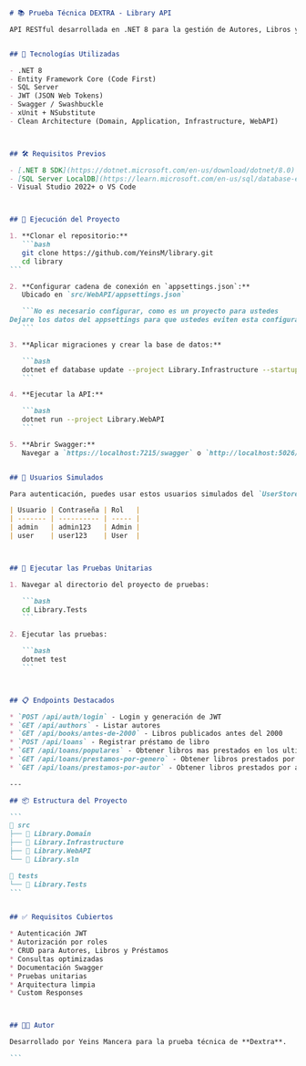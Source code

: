 ````markdown
# 📚 Prueba Técnica DEXTRA - Library API

API RESTful desarrollada en .NET 8 para la gestión de Autores, Libros y Préstamos. Incluye autenticación JWT, autorización por roles, consultas optimizadas, pruebas unitarias y documentación Swagger.


## 🚀 Tecnologías Utilizadas

- .NET 8
- Entity Framework Core (Code First)
- SQL Server
- JWT (JSON Web Tokens)
- Swagger / Swashbuckle
- xUnit + NSubstitute
- Clean Architecture (Domain, Application, Infrastructure, WebAPI)



## 🛠️ Requisitos Previos

- [.NET 8 SDK](https://dotnet.microsoft.com/en-us/download/dotnet/8.0)
- [SQL Server LocalDB](https://learn.microsoft.com/en-us/sql/database-engine/configure-windows/sql-server-express-localdb)
- Visual Studio 2022+ o VS Code



## 🧪 Ejecución del Proyecto

1. **Clonar el repositorio:**
   ```bash
   git clone https://github.com/YeinsM/library.git
   cd library
```

2. **Configurar cadena de conexión en `appsettings.json`:**
   Ubicado en `src/WebAPI/appsettings.json`

   ```No es necesario configurar, como es un proyecto para ustedes
Dejare los datos del appsettings para que ustedes eviten esta configuración
   ```

3. **Aplicar migraciones y crear la base de datos:**

   ```bash
   dotnet ef database update --project Library.Infrastructure --startup-project Library.WebAPI
   ```

4. **Ejecutar la API:**

   ```bash
   dotnet run --project Library.WebAPI
   ```

5. **Abrir Swagger:**
   Navegar a `https://localhost:7215/swagger` o `http://localhost:5026/swagger`


## 🔑 Usuarios Simulados

Para autenticación, puedes usar estos usuarios simulados del `UserStore.cs`:

| Usuario | Contraseña | Rol   |
| ------- | ---------- | ----- |
| admin   | admin123   | Admin |
| user    | user123    | User  |



## 🧪 Ejecutar las Pruebas Unitarias

1. Navegar al directorio del proyecto de pruebas:

   ```bash
   cd Library.Tests
   ```

2. Ejecutar las pruebas:

   ```bash
   dotnet test
   ```



## 📋 Endpoints Destacados

* `POST /api/auth/login` - Login y generación de JWT
* `GET /api/authors` - Listar autores
* `GET /api/books/antes-de-2000` - Libros publicados antes del 2000
* `POST /api/loans` - Registrar préstamo de libro
* `GET /api/loans/populares` - Obtener libros mas prestados en los ultimos 6 meses
* `GET /api/loans/prestamos-por-genero` - Obtener libros prestados por genero
* `GET /api/loans/prestamos-por-autor` - Obtener libros prestados por autor

---

## 📦 Estructura del Proyecto

```
📁 src
├── 📂 Library.Domain
├── 📂 Library.Infrastructure
├── 📂 Library.WebAPI
└── 📄 Library.sln

📁 tests
└── 📂 Library.Tests
```


## ✅ Requisitos Cubiertos

* Autenticación JWT
* Autorización por roles
* CRUD para Autores, Libros y Préstamos
* Consultas optimizadas
* Documentación Swagger
* Pruebas unitarias
* Arquitectura limpia
* Custom Responses



## 🧑‍💻 Autor

Desarrollado por Yeins Mancera para la prueba técnica de **Dextra**.

```
